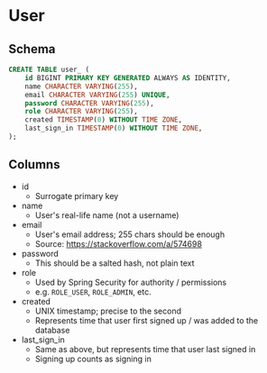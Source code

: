 # User

## Schema

```sql
CREATE TABLE user_ (
    id BIGINT PRIMARY KEY GENERATED ALWAYS AS IDENTITY,
    name CHARACTER VARYING(255),
    email CHARACTER VARYING(255) UNIQUE,
    password CHARACTER VARYING(255),
    role CHARACTER VARYING(255),
    created TIMESTAMP(0) WITHOUT TIME ZONE,
    last_sign_in TIMESTAMP(0) WITHOUT TIME ZONE,
);
```

## Columns

- id
    - Surrogate primary key
- name
    - User's real-life name (not a username)
- email
    - User's email address; 255 chars should be enough
    - Source: https://stackoverflow.com/a/574698
- password
    - This should be a salted hash, not plain text
- role
    - Used by Spring Security for authority / permissions
    - e.g. `ROLE_USER`, `ROLE_ADMIN`, etc.
- created
    - UNIX timestamp; precise to the second
    - Represents time that user first signed up / was added to the database
- last_sign_in
    - Same as above, but represents time that user last signed in
    - Signing up counts as signing in
